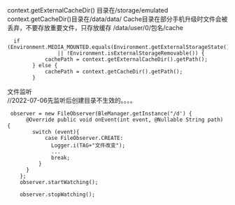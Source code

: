 


context.getExternalCacheDir()
目录在/storage/emulated
context.getCacheDir()目录在/data/data/       Cache目录在部分手机升级时文件会被丢弃，不要存放重要文件，只存放缓存
/data/user/0/包名/cache
```
  if (Environment.MEDIA_MOUNTED.equals(Environment.getExternalStorageState())
                || !Environment.isExternalStorageRemovable()) {
            cachePath = context.getExternalCacheDir().getPath();
        } else {
            cachePath = context.getCacheDir().getPath();
        }
```  


文件监听  
//2022-07-06先监听后创建目录不生效的。。。。  
```
 observer = new FileObserver(BleManager.getInstance("/d') {
      @Override public void onEvent(int event, @Nullable String path) {
        switch (event){
            case FileObserver.CREATE:
              Logger.i(TAG+"文件改变");
              ...
              break;
          }
      }
    };
    observer.startWatching();
        
    observer.stopWatching();
    
```